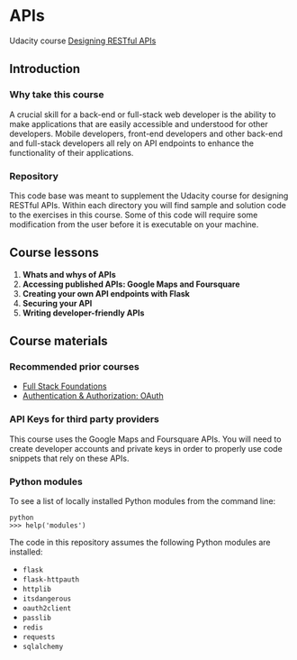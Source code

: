 # APIs

Udacity course [Designing RESTful APIs](https://www.udacity.com/course/designing-restful-apis--ud388)


## Introduction

### Why take this course

A crucial skill for a back-end or full-stack web developer is the ability to make applications that are easily accessible and understood for other developers. Mobile developers, front-end developers and other back-end and full-stack developers all rely on API endpoints to enhance the functionality of their applications.


### Repository

This code base was meant to supplement the Udacity course for designing RESTful APIs.  Within each directory you will find sample and solution code to the exercises in this course.  Some of this code will require some modification from the user before it is executable on your machine.


## Course lessons

1. **Whats and whys of APIs**
2. **Accessing published APIs: Google Maps and Foursquare**
3. **Creating your own API endpoints with Flask**
4. **Securing your API**
5. **Writing developer-friendly APIs**


## Course materials

### Recommended prior courses

* [Full Stack Foundations](https://www.udacity.com/course/full-stack-foundations--ud088)
* [Authentication & Authorization: OAuth](https://www.udacity.com/course/authentication-authorization-oauth--ud330)


### API Keys for third party providers

This course uses the Google Maps and Foursquare APIs. You will need to create developer accounts and private keys in order to properly use code snippets that rely on these APIs.


### Python modules

To see a list of locally installed Python modules from the command line:

```text
python
>>> help('modules')
```

The code in this repository assumes the following Python modules are installed:

* `flask`
* `flask-httpauth`
* `httplib`
* `itsdangerous`
* `oauth2client`
* `passlib`
* `redis`
* `requests`
* `sqlalchemy`
